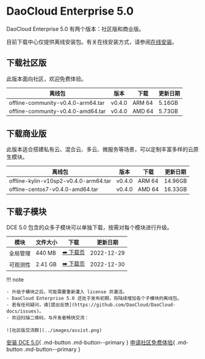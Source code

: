 # DaoCloud Enterprise 5.0

DaoCloud Enterprise 5.0 有两个版本：社区版和商业版。

目前下载中心仅提供离线安装包。有关在线安装方式，请参阅[在线安装](../install/intro.md)。

## 下载社区版

此版本面向社区，欢迎免费体验。

| 离线包           | 版本    | 下载                                          | 更新日期   |
| ---------------- | ------- | ------------------------------------------- | -------- |
| offline-community-v0.4.0-arm64.tar | v0.4.0 | ARM 64 | 5.16GB | [:arrow_right: 下载页](./free/dce5-installer-v0.4.0.md) | 2023-01-12 |
| offline-community-v0.4.0-amd64.tar | v0.4.0 | AMD 64 | 5.73GB | [:arrow_right: 下载页](./free/dce5-installer-v0.4.0.md) | 2023-01-12 |

## 下载商业版

此版本适合搭建私有云、混合云、多云、微服务等场景，可以定制丰富多样的云原生模块。

| 离线包            | 版本    | 下载                                        | 更新日期   |
| ---------------- | ------- | ----------------------------------------- | -------- |
| offline-kylin-v10sp2-v0.4.0-arm64.tar | v0.4.0 | ARM 64 | 14.96GB | [:arrow_right: 下载页](./business/dce5-installer-v0.4.0.md) | 2023-01-12 |
| offline-centos7-v0.4.0-amd64.tar | v0.4.0 | AMD 64 | 16.33GB | [:arrow_right: 下载页](./business/dce5-installer-v0.4.0.md) | 2023-01-12 |

## 下载子模块

DCE 5.0 包含的众多子模块可以单独下载，按需对每个模块进行升级。

| 模块     | 文件大小 | 下载                                         | 更新日期   |
| -------- | -------- | -------------------------------------------- | ---------- |
| 全局管理 | 440 MB   | [:arrow_right: 下载页](./modules/ghippo.md)  | 2022-12-29 |
| 可观测性 | 2.41 GB  | [:arrow_right: 下载页](./modules/insight.md) | 2022-12-30 |

!!! note

    - 升级子模块之后，可能需要重新灌入 license 并激活。
    - DaoCloud Enterprise 5.0 还处于发布初期，将陆续增加各个子模块的离线包。
    - 若有任何疑问，请[提出反馈](https://github.com/DaoCloud/DaoCloud-docs/issues)。
    - 欢迎扫描二维码，与开发者畅快交流：

    ![社区版交流群](../images/assist.png)

[安装 DCE 5.0](../install/intro.md){ .md-button .md-button--primary }
[申请社区免费体验](../dce/license0.md){ .md-button .md-button--primary }

